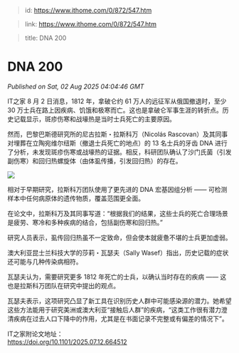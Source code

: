 > id: https://www.ithome.com/0/872/547.htm

> link: https://www.ithome.com/0/872/547.htm

> title: DNA 200

# DNA 200
_Published on Sat, 02 Aug 2025 04:04:46 GMT_

IT之家 8 月 2 日消息，1812 年，拿破仑约 61 万人的远征军从俄国撤退时，至少 30 万士兵在路上因疾病、饥饿和极寒而亡。这也是拿破仑军事生涯的转折点。历史记载显示，斑疹伤寒和战壕热是当时士兵死亡的主要原因。

然而，巴黎巴斯德研究所的尼古拉斯・拉斯科万（Nicolás Rascovan）及其同事对埋葬在立陶宛维尔纽斯（撤退士兵死亡的地点）的 13 名士兵的牙齿 DNA 进行了分析，未发现斑疹伤寒或战壕热的证据。相反，科研团队确认了沙门氏菌（引发副伤寒）和回归热螺旋体（由体虱传播，引发回归热）的存在。

![](https://img.ithome.com/newsuploadfiles/2025/8/4a77b92f-f341-447f-9eda-3a29b3c730d9.jpg?x-bce-process=image/format,f_auto)

相对于早期研究，拉斯科万团队使用了更先进的 DNA 宏基因组分析 —— 可检测样本中任何病原体的遗传物质，覆盖范围更全面。

在论文中，拉斯科万及其同事写道：“根据我们的结果，这些士兵的死亡合理场景是疲劳、寒冷和多种疾病的结合，包括副伤寒和回归热。”

研究人员表示，虱传回归热虽不一定致命，但会使本就疲惫不堪的士兵更加虚弱。

澳大利亚昆士兰科技大学的莎莉・瓦瑟夫（Sally Wasef）指出，历史记载的症状还可能与几种传染病相符。

瓦瑟夫认为，需要研究更多 1812 年死亡的士兵，以确认当时存在的疾病 —— 这也是拉斯科万团队在研究中提出的观点。

瓦瑟夫表示，这项研究凸显了新工具在识别历史人群中可能感染源的潜力。她希望这些方法能用于研究美洲或澳大利亚“接触后人群”的疾病，“这类工作很有潜力澄清疾病在过去人口下降中的作用，尤其是在书面记录不完整或有偏差的情况下”。

IT之家附论文地址：  
https://doi.org/10.1101/2025.07.12.664512
